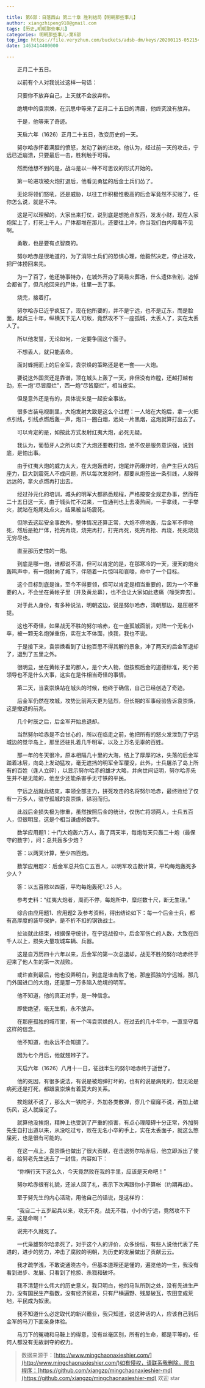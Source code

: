 ```yaml
---

title: 第6部：日落西山 第二十章 胜利结局【明朝那些事儿】
author: xiangzhipeng918@gmail.com
tags: [历史,明朝那些事儿]
categories: 明朝那些事儿-第6部
top_img: https://file.veryzhun.com/buckets/adsb-dm/keys/20200115-052154-xuggt9dny09gmm26.jpg
date: 1463414400000

---
```


    
　　正月二十五日。 
            
　　以前有个人对我说过这样一句话： 
            
　　只要你不放弃自己，上天就不会放弃你。 
            
　　绝境中的袁崇焕，在沉思中等来了正月二十五日的清晨，他终究没有放弃。 
            
　　于是，他等来了奇迹。 
            
　　天启六年（1626）正月二十五日，改变历史的一天。 
            
　　努尔哈赤怀着满腔的愤怒，发动了新的进攻。他认为，经过前一天的攻击，宁远已近崩溃，只要最后一击，胜利触手可得。 
            
　　然而他想不到的是，战斗是以一种不可思议的形式开始的。 
            
　　第一轮进攻被火炮打退后，他看见勇猛的后金士兵们怂了。 
            
　　无论将领们怒吼，还是威胁，以往工作积极性极高的后金军竟然不买账了，任你怎么说，就是不冲。 
            
　　这是可以理解的，大家出来打仗，说到底是想抢点东西，发发小财，现在人家炮架上了，打死上千人，尸体都堆在那儿，还要往上冲，你当我们白内障看不见啊。 
            
　　勇敢，也是要有点智商的。 
            
　　努尔哈赤是很地道的，为了消除士兵们的恐惧心理，他毅然决定，停止进攻，把尸体捞回来先。 
            
　　为一了百了，他还特事特办，在城外开办了简易火葬场，什么遗体告别，追悼会都省了，但凡抢回来的尸体，往里一丢了事。 
            
　　烧完，接着打。 
            
　　努尔哈赤已近乎疯狂了，现在他所要的，并不是宁远，也不是辽东，而是脸面，起兵三十年，纵横天下无人可敌，竟然攻不下一座孤城，太丢人了，实在太丢人了。 
            
　　所以他发誓，无论如何，一定要争回这个面子。 
            
　　不想丢人，就只能丢命。 
            
　　面对蜂拥而上的后金军，袁崇焕的策略还是老一套——大炮。 
            
　　要说这外国货还是靠谱，顶在城头上轰了一天，非但没有炸膛，还越打越有劲，东一炮“尽皆糜烂”，西一炮“尽皆糜烂”，相当皮实。 
            
　　但是意外还是有的，具体说来是一起安全事故。 
            
　　很多古装电视剧里，大炮发射大致是这么个过程：一人站在大炮后，拿一火把点引线，引线点燃后轰一声，炮口一圈白烟，远处一片黑烟，这炮就算打出去了。 
            
　　可以肯定的是，如按此方式发射红夷大炮，必死无疑。 
            
　　我认为，葡萄牙人之所以卖了大炮还要教打炮，绝不仅是服务意识强，说到底，是怕出事。 
            
　　由于红夷大炮的威力太大，在大炮轰击时，炮尾炸药爆炸时，会产生巨大的后座力，巨大到震死人不成问题，所以每次发射时，都要从炮签出一条引线，人躲得远远的，拿火点燃再打出去。 
            
　　经过孙元化的培训，城头的明军大都熟悉规程，严格按安全规定办事，然而在二十五日这一天，由于城头忙不过来，一位通判也上去凑热闹，一手拿线，一手举火，就站在炮尾处点火，结果被当场震死。 
            
　　但除去这起安全事故外，整体情况还算正常，大炮不停地轰，后金军不停地死，然后是抢尸体，抢完再烧，烧完再打，打完再死，死完再抢、再烧，死死烧烧无穷尽也。 
            
　　直至那历史性的一炮。 
            
　　到底是哪一炮，谁都说不清，但可以肯定的是，在那寒冷的一天，漫天的炮火轰鸣声中，有一炮射向了城下，伴随着一片惊叫和哀嚎，命中了一个目标。 
            
　　这个目标到底是谁，至今不得要领，但可以肯定是相当重要的，因为一个不重要的人，不会坐在黄帐子里（并及黄龙幕），也不会让大家如此悲痛（嚎哭奔去）。 
            
　　对于此人身份，有多种说法，明朝这边，说是努尔哈赤，清朝那边，是压根不提。 
            
　　这也不奇怪，如果战无不胜的努尔哈赤，在一座孤城面前，对阵一个无名小卒，被一颗无名炮弹重伤，实在太不体面，换我，我也不说。 
            
　　于是接下来，袁崇焕看到了让他百思不得其解的景象，冲了两天的后金军退却了，退到了五里之外。 
            
　　很明显，坐在黄帐子里的那人，是个大人物，但按照后金的道德标准，死个把领导也不是什么大事，这实在是件相当奇怪的事情。 
            
　　第二天，当袁崇焕站在城头的时候，他终于确信，自己已经创造了奇迹。 
            
　　后金军仍然在攻城，攻势比前两天更为猛烈，但长期的军事经验告诉袁崇焕，这是撤退的前兆。 
            
　　几个时辰之后，后金军开始总退却。 
            
　　当然努尔哈赤是不会甘心的，所以在临走之前，他把所有的怒火发泄到了宁远城边的觉华岛上，那里还驻扎着几千明军，以及上万名无辜的百姓。 
            
　　那一年的冬天很冷，原本相隔几十里的大海，结上了厚厚的冰，失落的后金军踏着冰层，向岛上发动猛攻，毫无遮挡的明军全军覆没，此外，士兵屠杀了岛上所有的百姓（逢人立碎），以显示努尔哈赤的雄才大略，并向世间证明，努尔哈赤先生并不是无能的，他至少还能杀害手无寸铁的平民。 
            
　　宁远之战就此结束，率领全部主力，拼死攻击的名将努尔哈赤，最终败给了仅有一万多人，驻守孤城的袁崇焕，铩羽而归。 
            
　　此战后金损失极为惨重，虽然按照后金的统计，仅伤亡将领两人，士兵五百人，但很明显，这是个相当谦虚的数字。 
            
　　数学应用题1：十门大炮轰六万人，轰了两天半，每炮每天只轰二十炮（最保守的数字），问：总共轰多少炮？ 
            
　　答：以两天计算，至少四百炮。 
            
　　数学应用题2：后金军总共伤亡五百人，以明军攻击数计算，平均每炮轰死多少人？ 
            
　　答：以五百除以四百，平均每炮轰死1.25 人。 
            
　　参考史料：“红夷大炮者，周而不停，每炮所中，糜烂数十尺，断无生理。” 
            
　　综合由应用题1、应用题2 及参考资料，得出结论如下：每一个后金士兵，都有高厚度的装甲保护，是不折不扣的钢铁战士。 
            
　　扯淡就此结束，根据保守统计，在宁远战役中，后金军伤亡的人数，大致在四千人以上，损失大量攻城车辆、兵器。 
            
　　这是自万历四十六年以来，后金军的第一次总退却，战无不胜的努尔哈赤终于迎来了他人生的第一次战败。 
            
　　或许直到最后，他也没弄明白，到底是谁击败了他，那座孤独的宁远城，那几门外国进口的大炮，还是那一万多陷入绝境的明军。 
            
　　他不知道，他的真正对手，是一种信念。 
            
　　即使绝望，毫无生机，永不放弃。 
            
　　在那座孤独的城市里，有一个叫袁崇焕的人，在过去的几十年中，一直坚守着这样的信念。 
            
　　他不知道，也永远不会知道了。 
            
　　因为七个月后，他就翘辫子了。 
            
　　天启六年（1626）八月十一日，征战半生的努尔哈赤终于逝世了。 
            
　　他的死因，有很多说法，有说是被炮弹打坏的，也有的说是病死的，但无论是病死还是打死，都跟袁崇焕有着莫大的关系。 
            
　　挨炮就不说了，那么大一铁陀子，外加各类散弹，穿几个窟窿不说，再加上破伤风，这人就废定了。 
            
　　就算他没挨炮，精神上也受到了严重的损害，有点心理障碍十分正常，外加努先生自打出道以来，从没吃过亏，败在无名小卒的手上，实在太丢面子，就这么憋屈死，也是很有可能的。 
            
　　在这一点上，袁崇焕也做出了很大贡献，在击退努尔哈赤后，他立即派出了使者，给努老先生送去了一封信，内容如下： 
            
　　“你横行天下这么久，今天竟然败在我的手里，应该是天命吧！” 
            
　　努尔哈赤很有礼貌，还派人回了礼，表示下次再跟你小子算帐（约期再战）。 
            
　　至于努先生的内心活动，用他自己的话说，是这样的： 
            
　　“我自二十五岁起兵以来，攻无不克，战无不胜，小小的宁远，竟然攻不下来，这是命啊！” 
            
　　说完不久就死了。 
            
　　一代枭雄努尔哈赤死了，对于这个人的评价，众多纷纭，有些人说他代表了先进的，进步的势力，冲击了腐败的明朝，为历史的发展做出了贡献云云。 
            
　　我才疏学浅，不敢说通晓古今，但基本道理还是懂的，遍览他的一生，我没有看到进步、发展、只看到了抢掠、杀戮和破坏。 
            
　　我不清楚什么伟大的历史意义，我只明白，他的马队所到之处，没有先进生产力，没有国民生产指数，没有经济贸易，只有尸横遍野、残屋破瓦，农田变成荒地，平民成为奴隶。 
            
　　我不知道什么必定取代的新兴霸业，我只知道，说这种话的人，应该自己到后金军的马刀下面亲身体验。 
            
　　马刀下的冤魂和马鞍上的得意，没有丝毫区别，所有的生命，都是平等的，任何人都没有无故剥夺的权力。
            
> 数据来源于：[http://www.mingchaonaxieshier.com/](http://www.mingchaonaxieshier.com/)如有侵权，请联系我删除。爬虫程序：[https://github.com/xiangzp/mingchaonaxieshier-md](https://github.com/xiangzp/mingchaonaxieshier-md) 欢迎 star